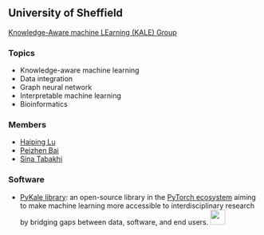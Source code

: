 ## University of Sheffield

[Knowledge-Aware machine LEarning (KALE) Group](https://haipinglu.github.io/#people)

### Topics

- Knowledge-aware machine learning
- Data integration
- Graph neural network
- Interpretable machine learning
- Bioinformatics

### Members

- [Haiping Lu](https://haipinglu.github.io/)
- [Peizhen Bai](https://haipinglu.github.io/authors/peizhen-bai/)
- [Sina Tabakhi](https://sinatabakhi.github.io/)

### Software

- [PyKale library](https://github.com/pykale/pykale): an open-source library in the [PyTorch ecosystem](https://pytorch.org/ecosystem/) aiming to make machine learning more accessible to interdisciplinary research by bridging gaps between data, software, and end users.
[<img style="float: bottom;" src="https://raw.githubusercontent.com/pykale/pykale/main/docs/images/pykale_logo_long.png" height="30">](https://github.com/pykale/pykale)